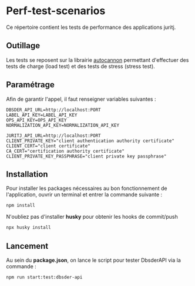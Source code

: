 # Perf-test-scenarios

Ce répertoire contient les tests de performance des applications juritj.

## Outillage

Les tests se reposent sur la librairie [autocannon](https://github.com/mcollina/autocannon) permettant d'effectuer des tests de charge (load test) et des tests de stress (stress test).

## Paramétrage

Afin de garantir l'appel, il faut renseigner variables suivantes :
````
DBSDER_API_URL=http://localhost:PORT
LABEL_API_KEY=LABEL_API_KEY
OPS_API_KEY=OPS_API_KEY
NORMALIZATION_API_KEY=NORMALIZATION_API_KEY

JURITJ_API_URL=http://localhost:PORT
CLIENT_PRIVATE_KEY="client authentication authority certificate"
CLIENT_CERT="client certificate"
CA_CERT="certification authority certificate"
CLIENT_PRIVATE_KEY_PASSPHRASE="client private key passphrase"
````

## Installation 

Pour installer les packages nécessaires au bon fonctionnement de l'application, ouvrir un terminal et entrer la commande suivante : 
```bash
npm install
```  
N'oubliez pas d'installer **husky** pour obtenir les hooks de commit/push
```bash
npx husky install
```

## Lancement

Au sein du **package.json**, on lance le script pour tester DbsderAPI via la commande :

```
npm run start:test:dbsder-api
```

